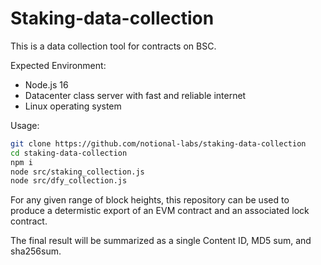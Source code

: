 # Staking-data-collection


This is a data collection tool for contracts on BSC.  

Expected Environment:
* Node.js 16
* Datacenter class server with fast and reliable internet
* Linux operating system

Usage:

```bash
git clone https://github.com/notional-labs/staking-data-collection
cd staking-data-collection
npm i
node src/staking_collection.js
node src/dfy_collection.js
```


For any given range of block heights, this repository can be used to produce a determistic export of an EVM contract and an associated lock contract.

The final result will be summarized as a single Content ID, MD5 sum, and sha256sum.  



